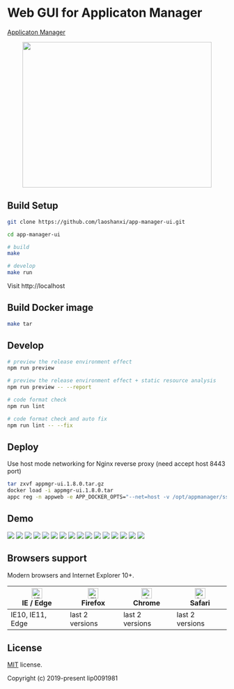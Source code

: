 # Web GUI for Applicaton Manager

[Applicaton Manager](https://github.com/laoshanxi/app-manager)

<div align=center>
<img src="https://raw.githubusercontent.com/laoshanxi/app-manager-ui/master/doc/diagram.png"width=434 height=334/>
</div>

## Build Setup

```bash
git clone https://github.com/laoshanxi/app-manager-ui.git

cd app-manager-ui

# build
make

# develop
make run
```

Visit http://localhost

## Build Docker image
```bash
make tar
```

## Develop

```bash
# preview the release environment effect
npm run preview

# preview the release environment effect + static resource analysis
npm run preview -- --report

# code format check
npm run lint

# code format check and auto fix
npm run lint -- --fix
```


## Deploy
Use host mode networking for Nginx reverse proxy (need accept host 8443 port)
```bash
tar zxvf appmgr-ui.1.8.0.tar.gz
docker load -i appmgr-ui.1.8.0.tar
appc reg -n appweb -e APP_DOCKER_OPTS="--net=host -v /opt/appmanager/ssl/server.pem:/etc/nginx/conf.d/server.crt:ro -v /opt/appmanager/ssl/server-key.pem:/etc/nginx/conf.d/server.key:ro" -c "nginx -g 'daemon off;'" -d appmgr-ui:1.8.1 -f
```

## Demo

<img src="https://raw.githubusercontent.com/laoshanxi/picture/master/appmgr/1.png" />
<img src="https://raw.githubusercontent.com/laoshanxi/picture/master/appmgr/2.png" />
<img src="https://raw.githubusercontent.com/laoshanxi/picture/master/appmgr/3.png" />
<img src="https://raw.githubusercontent.com/laoshanxi/picture/master/appmgr/4.png" />
<img src="https://raw.githubusercontent.com/laoshanxi/picture/master/appmgr/5.png" />
<img src="https://raw.githubusercontent.com/laoshanxi/picture/master/appmgr/6.png" />
<img src="https://raw.githubusercontent.com/laoshanxi/picture/master/appmgr/7.png" />
<img src="https://raw.githubusercontent.com/laoshanxi/picture/master/appmgr/8.png" />
<img src="https://raw.githubusercontent.com/laoshanxi/picture/master/appmgr/9.png" />
<img src="https://raw.githubusercontent.com/laoshanxi/picture/master/appmgr/a.png" />
<img src="https://raw.githubusercontent.com/laoshanxi/picture/master/appmgr/b.png" />
<img src="https://raw.githubusercontent.com/laoshanxi/picture/master/appmgr/c.png" />
<img src="https://raw.githubusercontent.com/laoshanxi/picture/master/appmgr/d.png" />
<img src="https://raw.githubusercontent.com/laoshanxi/picture/master/appmgr/e.png" />
<img src="https://raw.githubusercontent.com/laoshanxi/picture/master/appmgr/f.png" />
<img src="https://raw.githubusercontent.com/laoshanxi/picture/master/appmgr/g.png" />

## Browsers support

Modern browsers and Internet Explorer 10+.

| [<img src="https://raw.githubusercontent.com/alrra/browser-logos/master/src/edge/edge_48x48.png" alt="IE / Edge" width="24px" height="24px" />](http://godban.github.io/browsers-support-badges/)</br>IE / Edge | [<img src="https://raw.githubusercontent.com/alrra/browser-logos/master/src/firefox/firefox_48x48.png" alt="Firefox" width="24px" height="24px" />](http://godban.github.io/browsers-support-badges/)</br>Firefox | [<img src="https://raw.githubusercontent.com/alrra/browser-logos/master/src/chrome/chrome_48x48.png" alt="Chrome" width="24px" height="24px" />](http://godban.github.io/browsers-support-badges/)</br>Chrome | [<img src="https://raw.githubusercontent.com/alrra/browser-logos/master/src/safari/safari_48x48.png" alt="Safari" width="24px" height="24px" />](http://godban.github.io/browsers-support-badges/)</br>Safari |
| --------- | --------- | --------- | --------- |
| IE10, IE11, Edge| last 2 versions| last 2 versions| last 2 versions

## License

[MIT](https://github.com/laoshanxi/app-manager-ui/LICENSE) license.

Copyright (c) 2019-present lip0091981
